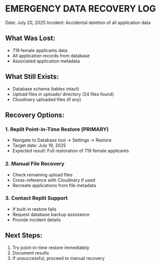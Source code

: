 # EMERGENCY DATA RECOVERY LOG
Date: July 20, 2025
Incident: Accidental deletion of all application data

## What Was Lost:
- 719 female applicants data
- All application records from database
- Associated application metadata

## What Still Exists:
- Database schema (tables intact)
- Upload files in uploads/ directory (24 files found)
- Cloudinary uploaded files (if any)

## Recovery Options:

### 1. Replit Point-in-Time Restore (PRIMARY)
- Navigate to Database tool → Settings → Restore
- Target date: July 19, 2025 
- Expected result: Full restoration of 719 female applicants

### 2. Manual File Recovery
- Check remaining upload files
- Cross-reference with Cloudinary if used
- Recreate applications from file metadata

### 3. Contact Replit Support
- If built-in restore fails
- Request database backup assistance
- Provide incident details

## Next Steps:
1. Try point-in-time restore immediately
2. Document results
3. If unsuccessful, proceed to manual recovery